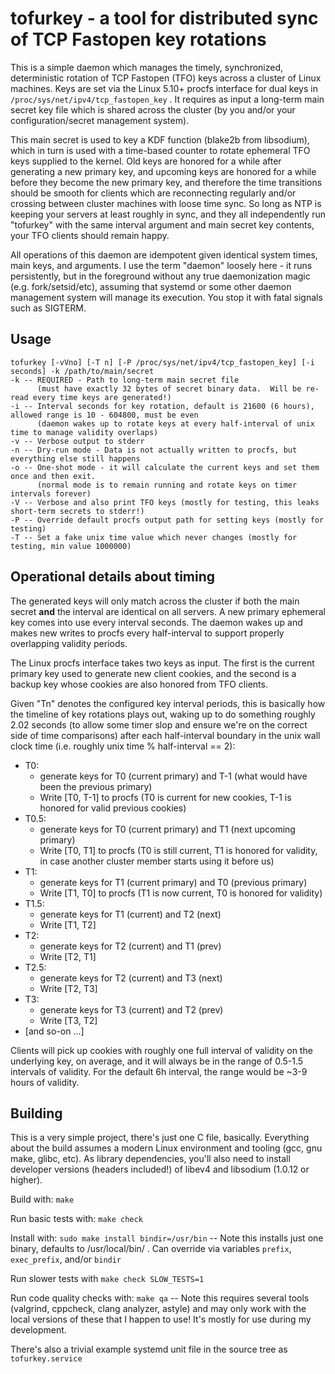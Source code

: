 # tofurkey - a tool for distributed sync of TCP Fastopen key rotations

This is a simple daemon which manages the timely, synchronized,
deterministic rotation of TCP Fastopen (TFO) keys across a cluster of
Linux machines.  Keys are set via the Linux 5.10+ procfs interface for
dual keys in `/proc/sys/net/ipv4/tcp_fastopen_key` .  It requires as
input a long-term main secret key file which is shared across the
cluster (by you and/or your configuration/secret management system).

This main secret is used to key a KDF function (blake2b from libsodium),
which in turn is used with a time-based counter to rotate ephemeral TFO
keys supplied to the kernel.  Old keys are honored for a while after
generating a new primary key, and upcoming keys are honored for a while
before they become the new primary key, and therefore the time
transitions should be smooth for clients which are reconnecting
regularly and/or crossing between cluster machines with loose time sync.
So long as NTP is keeping your servers at least roughly in sync, and
they all independently run "tofurkey" with the same interval argument
and main secret key contents, your TFO clients should remain happy.

All operations of this daemon are idempotent given identical system
times, main keys, and arguments.  I use the term "daemon" loosely here -
it runs persistently, but in the foreground without any true
daemonization magic (e.g. fork/setsid/etc), assuming that systemd or
some other daemon management system will manage its execution.  You stop
it with fatal signals such as SIGTERM.

## Usage

    tofurkey [-vVno] [-T n] [-P /proc/sys/net/ipv4/tcp_fastopen_key] [-i seconds] -k /path/to/main/secret
    -k -- REQUIRED - Path to long-term main secret file
          (must have exactly 32 bytes of secret binary data.  Will be re-read every time keys are generated!)
    -i -- Interval seconds for key rotation, default is 21600 (6 hours), allowed range is 10 - 604800, must be even
          (daemon wakes up to rotate keys at every half-interval of unix time to manage validity overlaps)
    -v -- Verbose output to stderr
    -n -- Dry-run mode - Data is not actually written to procfs, but everything else still happens
    -o -- One-shot mode - it will calculate the current keys and set them once and then exit.
          (normal mode is to remain running and rotate keys on timer intervals forever)
    -V -- Verbose and also print TFO keys (mostly for testing, this leaks short-term secrets to stderr!)
    -P -- Override default procfs output path for setting keys (mostly for testing)
    -T -- Set a fake unix time value which never changes (mostly for testing, min value 1000000)

## Operational details about timing

The generated keys will only match across the cluster if both the main
secret **and** the interval are identical on all servers.  A new primary
ephemeral key comes into use every interval seconds.  The daemon wakes
up and makes new writes to procfs every half-interval to support properly
overlapping validity periods.

The Linux procfs interface takes two keys as input.  The first is the
current primary key used to generate new client cookies, and the second
is a backup key whose cookies are also honored from TFO clients.

Given "Tn" denotes the configured key interval periods, this is basically
how the timeline of key rotations plays out, waking up to do something
roughly 2.02 seconds (to allow some timer slop and ensure we're on the correct
side of time comparisons) after each half-interval boundary in the unix wall
clock time (i.e. roughly unix time % half-interval == 2):

* T0:
  * generate keys for T0 (current primary) and T-1 (what would have been the previous primary)
  * Write [T0, T-1] to procfs (T0 is current for new cookies, T-1 is honored for valid previous cookies)
* T0.5:
  * generate keys for T0 (current primary) and T1 (next upcoming primary)
  * Write [T0, T1] to procfs (T0 is still current, T1 is honored for validity, in case another cluster member starts using it before us)
* T1:
  * generate keys for T1 (current primary) and T0 (previous primary)
  * Write [T1, T0] to procfs (T1 is now current, T0 is honored for validity)
* T1.5:
  * generate keys for T1 (current) and T2 (next)
  * Write [T1, T2]
* T2:
  * generate keys for T2 (current) and T1 (prev)
  * Write [T2, T1]
* T2.5:
  * generate keys for T2 (current) and T3 (next)
  * Write [T2, T3]
* T3:
  * generate keys for T3 (current) and T2 (prev)
  * Write [T3, T2]
* [and so-on ...]

Clients will pick up cookies with roughly one full interval of validity
on the underlying key, on average, and it will always be in the range of
0.5-1.5 intervals of validity. For the default 6h interval, the range
would be ~3-9 hours of validity.

## Building

This is a very simple project, there's just one C file, basically. Everything
about the build assumes a modern Linux environment and tooling (gcc, gnu make,
glibc, etc). As library dependencies, you'll also need to install developer
versions (headers included!) of libev4 and libsodium (1.0.12 or higher).

Build with: `make`

Run basic tests with: `make check`

Install with: `sudo make install bindir=/usr/bin` -- Note this installs just one binary, defaults to /usr/local/bin/ . Can override via variables `prefix`, `exec_prefix`, and/or `bindir`

Run slower tests with `make check SLOW_TESTS=1`

Run code quality checks with: `make qa` -- Note this requires several tools (valgrind, cppcheck, clang analyzer, astyle) and may only work with the local versions of these that I happen to use!  It's mostly for use during my development.

There's also a trivial example systemd unit file in the source tree as `tofurkey.service`
